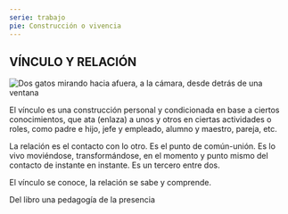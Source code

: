 ```yaml
---
serie: trabajo
pie: Construcción o vivencia
---
```


## VÍNCULO Y RELACIÓN

![Dos gatos mirando hacia afuera, a la cámara, desde detrás de una ventana](/foto/PSX_20181214_135100.webp)

El vínculo es una construcción personal y condicionada en base a ciertos conocimientos, que ata (enlaza) a unos y otros en ciertas actividades o roles, como padre e hijo, jefe y empleado, alumno y maestro, pareja, etc.

La relación es el contacto con lo otro. Es el punto de común-unión. Es lo vivo moviéndose, transformándose, en el momento y punto mismo del contacto de instante en instante. Es un tercero entre dos.

El vínculo se conoce, la relación se sabe y comprende.

Del libro una pedagogía de la presencia
